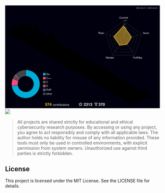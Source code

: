 ![](./profile-3d-contrib/profile-night-rainbow.svg)
<img src="https://komarev.com/ghpvc/?username=Evilbytecode">
> All projects are shared strictly for educational and ethical cybersecurity research purposes.
By accessing or using any project, you agree to act responsibly and comply with all applicable laws.
The author holds no liability for misuse of any information provided.
These tools must only be used in controlled environments, with explicit permission from system owners.
Unauthorized use against third parties is strictly forbidden.




## License
This project is licensed under the MIT License. See the LICENSE file for details.